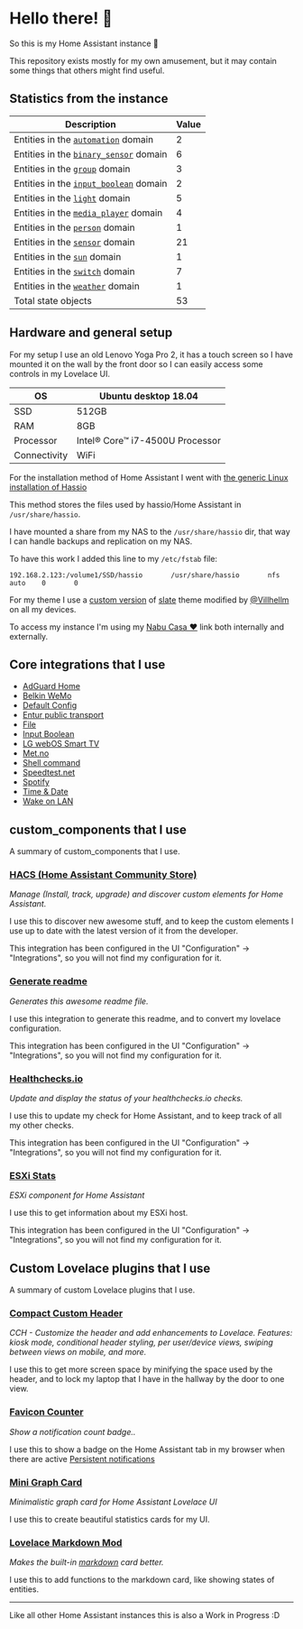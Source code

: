 # Hello there! 👋

So this is my Home Assistant instance 🎉

This repository exists mostly for my own amusement, but it may contain some things that others might find useful.

## Statistics from the instance

Description | Value
-- | --
Entities in the [`automation`](https://www.home-assistant.io/components/automation) domain | 2
Entities in the [`binary_sensor`](https://www.home-assistant.io/components/binary_sensor) domain | 6
Entities in the [`group`](https://www.home-assistant.io/components/group) domain | 3
Entities in the [`input_boolean`](https://www.home-assistant.io/components/input_boolean) domain | 2
Entities in the [`light`](https://www.home-assistant.io/components/light) domain | 5
Entities in the [`media_player`](https://www.home-assistant.io/components/media_player) domain | 4
Entities in the [`person`](https://www.home-assistant.io/components/person) domain | 1
Entities in the [`sensor`](https://www.home-assistant.io/components/sensor) domain | 21
Entities in the [`sun`](https://www.home-assistant.io/components/sun) domain | 1
Entities in the [`switch`](https://www.home-assistant.io/components/switch) domain | 7
Entities in the [`weather`](https://www.home-assistant.io/components/weather) domain | 1
Total state objects | 53

## Hardware and general setup

For my setup I use an old Lenovo Yoga Pro 2, it has a touch screen so I have mounted it on the wall by the front door so I can easily access some controls in my Lovelace UI.

OS | Ubuntu desktop 18.04
-- | --
SSD | 512GB
RAM | 8GB
Processor | Intel® Core™ i7-4500U Processor
Connectivity | WiFi

For the installation method of Home Assistant I went with [the generic Linux installation of Hassio](https://www.home-assistant.io/hassio/installation/#alternative-install-on-a-generic-linux-host)

This method stores the files used by hassio/Home Assistant in `/usr/share/hassio`.

I have mounted a share from my NAS to the `/usr/share/hassio` dir, that way I can handle backups and replication on my NAS.

To have this work I added this line to my `/etc/fstab` file:

```
192.168.2.123:/volume1/SSD/hassio       /usr/share/hassio       nfs     auto    0       0
```

For my theme I use a [custom version](https://paste.ubuntu.com/p/jvVdXM8sY5/) of [slate](https://github.com/seangreen2/slate_theme) theme modified by [@Villhellm](https://github.com/Villhellm) on all my devices.  


To access my instance I'm using my [Nabu Casa ❤️](https://www.nabucasa.com/) link both internally and externally.

## Core integrations that I use

- [AdGuard Home](https://www.home-assistant.io/components/adguard/)
- [Belkin WeMo](https://www.home-assistant.io/components/wemo/)
- [Default Config](https://www.home-assistant.io/components/default_config/)
- [Entur public transport](https://www.home-assistant.io/components/entur_public_transport/)
- [File](https://www.home-assistant.io/components/file/)
- [Input Boolean](https://www.home-assistant.io/components/input_boolean/)
- [LG webOS Smart TV](https://www.home-assistant.io/components/webostv/)
- [Met.no](https://www.home-assistant.io/components/met/)
- [Shell command](https://www.home-assistant.io/components/shell_command/)
- [Speedtest.net](https://www.home-assistant.io/components/speedtestdotnet/)
- [Spotify](https://www.home-assistant.io/components/spotify/)
- [Time & Date](https://www.home-assistant.io/components/time_date/)
- [Wake on LAN](https://www.home-assistant.io/components/wake_on_lan/)

## custom_components that I use

A summary of custom_components that I use.

### [HACS (Home Assistant Community Store)](https://custom-components.github.io/hacs)

_Manage (Install, track, upgrade) and discover custom elements for Home Assistant._

I use this to discover new awesome stuff, and to keep the custom elements I use up to date with the latest version of it from the developer.

This integration has been configured in the UI "Configuration" -> "Integrations", so you will not find my configuration for it.

### [Generate readme](https://github.com/custom-components/readme)

_Generates this awesome readme file._

I use this integration to generate this readme, and to convert my lovelace configuration.

This integration has been configured in the UI "Configuration" -> "Integrations", so you will not find my configuration for it.

### [Healthchecks.io](https://github.com/custom-components/healthchecksio)

_Update and display the status of your healthchecks.io checks._

I use this to update my check for Home Assistant, and to keep track of all my other checks.

This integration has been configured in the UI "Configuration" -> "Integrations", so you will not find my configuration for it.

### [ESXi Stats](https://github.com/wxt9861/esxi_stats)

_ESXi component for Home Assistant_

I use this to get information about my ESXi host.

This integration has been configured in the UI "Configuration" -> "Integrations", so you will not find my configuration for it.


## Custom Lovelace plugins that I use

A summary of custom Lovelace plugins that I use.

### [Compact Custom Header](https://github.com/maykar/compact-custom-header)

_CCH - Customize the header and add enhancements to Lovelace. Features: kiosk mode, conditional header styling, per user/device views, swiping between views on mobile, and more._

I use this to get more screen space by minifying the space used by the header, and to lock my laptop that I have in the hallway by the door to one view.

### [Favicon Counter](https://github.com/custom-cards/favicon-counter)

_Show a notification count badge.._

I use this to show a badge on the Home Assistant tab in my browser when there are active [Persistent notifications](https://www.home-assistant.io/components/persistent_notification/)

### [Mini Graph Card](https://github.com/kalkih/mini-graph-card)

_Minimalistic graph card for Home Assistant Lovelace UI_

I use this to create beautiful statistics cards for my UI.

### [Lovelace Markdown Mod](https://github.com/thomasloven/lovelace-markdown-mod)

_Makes the built-in [markdown](https://www.home-assistant.io/lovelace/markdown/) card better._

I use this to add functions to the markdown card, like showing states of entities.

***

Like all other Home Assistant instances this is also a Work in Progress :D